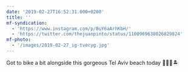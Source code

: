 ```yaml
---
date: '2019-02-27T16:52:31.000+0200'
title: ''
mf-syndication:
  - 'https://www.instagram.com/p/BuY6aArhKbH/'
  - 'https://twitter.com/thejuanpinto/status/1100969638026829824'
mf-photo:
  - '/images/2019-02-27_ig-tvecyg.jpg'
---
```

Got to bike a bit alongside this gorgeous Tel Aviv beach today 🚴🏽‍♂️🏝
